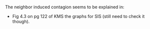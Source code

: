 

The neighbor induced contagion seems to be explained in:
- Fig 4.3 on pg 122 of KMS the graphs for SIS (still need to check it though).
